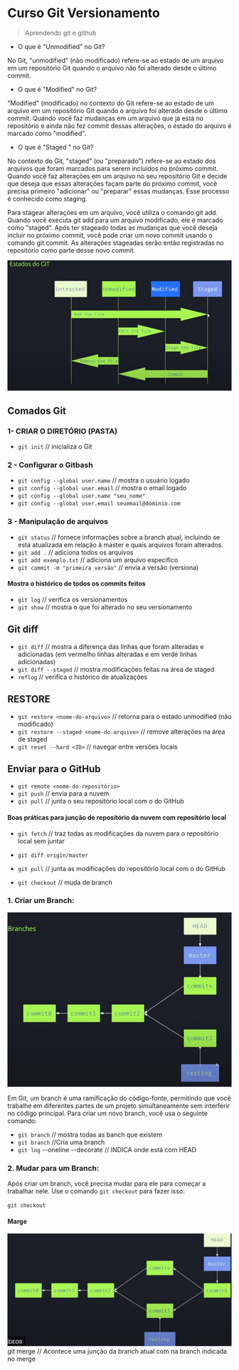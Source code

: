 # Curso Git Versionamento 

> Aprendendo git e github

- O que é "Unmodified" no Git?

No Git, "unmodified" (não modificado) refere-se ao estado de um arquivo em um repositório Git quando o arquivo não foi alterado desde o último commit.

- O que é "Modified" no Git?

"Modified" (modificado) no contexto do Git refere-se ao estado de um arquivo em um repositório Git quando o arquivo foi alterado desde o último commit. Quando você faz mudanças em um arquivo que já está no repositório e ainda não fez commit dessas alterações, o estado do arquivo é marcado como "modified".

- O que é "Staged " no Git? 

No contexto do Git, "staged" (ou "preparado") refere-se ao estado dos arquivos que foram marcados para serem incluídos no próximo commit. Quando você faz alterações em um arquivo no seu repositório Git e decide que deseja que essas alterações façam parte do próximo commit, você precisa primeiro "adicionar" ou "preparar" essas mudanças. Esse processo é conhecido como staging.

Para stagear alterações em um arquivo, você utiliza o comando git add. Quando você executa git add para um arquivo modificado, ele é marcado como "staged". Após ter stageado todas as mudanças que você deseja incluir no próximo commit, você pode criar um novo commit usando o comando git commit. As alterações stageadas serão então registradas no repositório como parte desse novo commit. 

<img src="img/estadogit.jpg">


## Comados Git

### 1- CRIAR O DIRETÓRIO (PASTA) 
- `git init` // inicializa o Git

### 2 - Configurar o Gitbash 
- `git config --global user.name` // mostra o usuário logado
- `git config --global user.email` // mostra o email logado
- `git config --global user.name "seu_nome"`
- `git config --global user.email seuemail@dominio.com`

### 3 - Manipulação de arquivos 
- `git status` // fornece informações sobre a branch atual, incluindo se está atualizada em relação à master e quais arquivos foram alterados.
- `git add .` // adiciona todos os arquivos
- `git add exemplo.txt` // adiciona um arquivo específico
- `git commit -m "primeira versão"` // envia a versão (versiona)

#### Mostra o histórico de todos os commits feitos
- `git log` // verifica os versionamentos
- `git show` // mostra o que foi alterado no seu versionamento

## Git diff
- `git diff` // mostra a diferença das linhas que foram alteradas e adicionadas (em vermelho linhas alteradas e em verde linhas adicionadas)
- `git diff --staged` // mostra modificações feitas na área de staged
- `reflog` // verifica o histórico de atualizações 

## RESTORE

- `git restore <nome-do-arquivo>` // retorna para o estado unmodified (não modificado)
- `git restore --staged <nome-do-arquivo>` // remove alterações na área de staged 
- `git reset --hard <ID>` // navegar entre versões locais

## Enviar para o GitHub 
- `git remote <nome-do-repositório>`
- `git push` // envia para a nuvem
- `git pull` // junta o seu repositório local com o do GitHub 

#### Boas práticas para junção de repositório da nuvem com repositório local

- `git fetch` // traz todas as modificações da nuvem para o repositório local sem juntar 
- `git diff origin/master` 
- `git pull` // junta as modificações do repositório local com o do GitHub






- `git checkout` <nome-branch> // muda de branch 



### 1. **Criar um Branch:**

<img src="img/criandoRamificacao.jpg">

Em Git, um branch é uma ramificação do código-fonte, permitindo que você trabalhe em diferentes partes de um projeto simultaneamente sem interferir no código principal. Para criar um novo branch, você usa o seguinte comando:
- `git branch` // mostra todas as banch que existem 
- `git branch` <nome-branch> //Cria uma branch 
- `git log` --oneline --decorate  // INDICA onde está com HEAD

### 2. **Mudar para um Branch:**

Após criar um branch, você precisa mudar para ele para começar a trabalhar nele. Use o comando `git checkout` para fazer isso:

`git checkout` <nome-do-branch>


#### Marge 

<img src="img/marge_branch.jpg">
git merge <nome-da-banch> // Acontece uma junção da branch atual com na branch indicada no merge 

